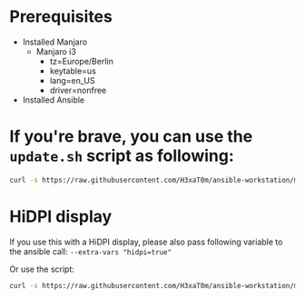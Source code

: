 # Prerequisites

* Installed Manjaro
  * Manjaro i3
    * tz=Europe/Berlin
    * keytable=us
    * lang=en_US
    * driver=nonfree
* Installed Ansible

# If you're brave, you can use the `update.sh` script as following:
```bash
curl -s https://raw.githubusercontent.com/H3xaT0m/ansible-workstation/master/update.sh | bash
```

# HiDPI display
If you use this with a HiDPI display, please also pass following variable to the
ansible call:
`--extra-vars "hidpi=true"`

Or use the script:
```bash
curl -s https://raw.githubusercontent.com/H3xaT0m/ansible-workstation/master/update_hidpi.sh | bash
```
